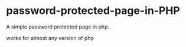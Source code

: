 # password-protected-page-in-PHP
A simple password protected page in php.

works for almost any version of php
